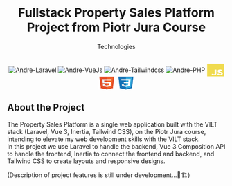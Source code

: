 <h1 align="center">Fullstack Property Sales Platform Project from Piotr Jura Course</h1>

<p align="center">Technologies</p>

<div align="center" style="display: inline_block;"><br>
    <img align="center" alt="Andre-Laravel" height="30" width="40" src="https://cdn.jsdelivr.net/gh/devicons/devicon@latest/icons/laravel/laravel-original.svg">
    <img align="center" alt="Andre-VueJs" height="30" width="40" src="https://cdn.jsdelivr.net/gh/devicons/devicon@latest/icons/vuejs/vuejs-original.svg">
    <img align="center" alt="Andre-Tailwindcss" height="30" width="40" src="https://cdn.jsdelivr.net/gh/devicons/devicon@latest/icons/tailwindcss/tailwindcss-original.svg">
    <img align="center" alt="Andre-PHP" height="30" width="40" src="https://cdn.jsdelivr.net/gh/devicons/devicon@latest/icons/php/php-original.svg">
    <img align="center" alt="Andre-Js" height="30" width="40" src="https://raw.githubusercontent.com/devicons/devicon/master/icons/javascript/javascript-plain.svg">
    <img align="center" alt="Andre-HTML" height="30" width="40" src="https://raw.githubusercontent.com/devicons/devicon/master/icons/html5/html5-original.svg">
    <img align="center" alt="Andre-CSS" height="30" width="40" src="https://raw.githubusercontent.com/devicons/devicon/master/icons/css3/css3-original.svg">
</div>

## About the Project

The Property Sales Platform is a single web application built with the VILT stack (Laravel, Vue 3, Inertia, Tailwind CSS), on the Piotr Jura course, intending to elevate my web development skills with the VILT stack.<br>
In this project we use Laravel to handle the backend, Vue 3 Composition API to handle the frontend, Inertia to connect the frontend and backend, and Tailwind CSS to create layouts and responsive designs.

(Description of project features is still under development...🚧🏗️)
